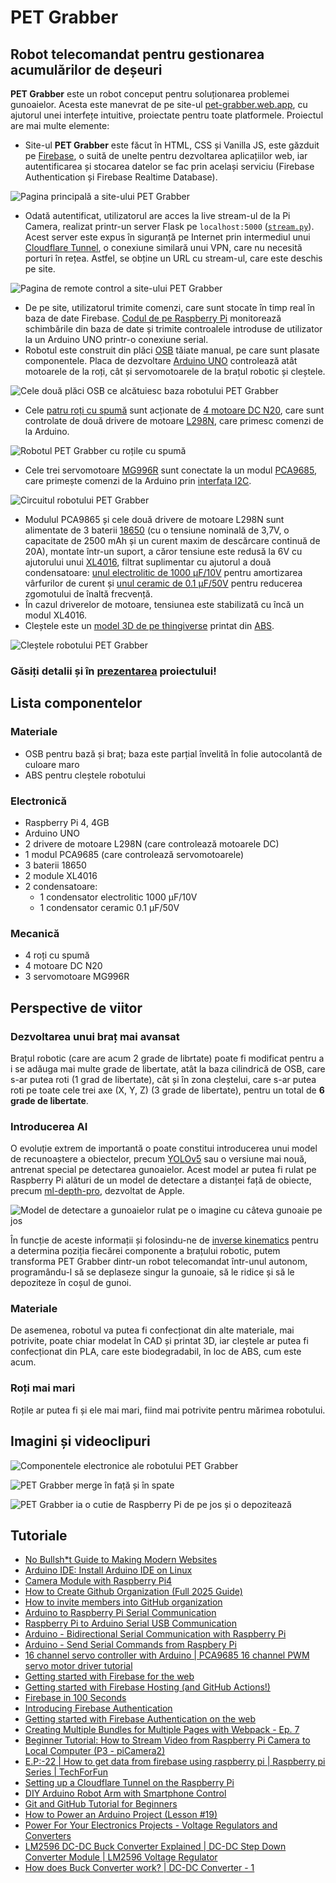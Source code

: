 # PET Grabber

## Robot telecomandat pentru gestionarea acumulărilor de deșeuri

**PET Grabber** este un robot conceput pentru soluționarea problemei gunoaielor. Acesta este manevrat de pe site-ul [pet-grabber.web.app](https://pet-grabber.web.app), cu ajutorul unei interfețe intuitive, proiectate pentru toate platformele. Proiectul are mai multe elemente:

* Site-ul **PET Grabber** este făcut în HTML, CSS și Vanilla JS, este găzduit pe [Firebase](https://firebase.google.com/), o suită de unelte pentru dezvoltarea aplicațiilor web, iar autentificarea și stocarea datelor se fac prin același serviciu (Firebase Authentication și Firebase Realtime Database).

![Pagina principală a site-ului PET Grabber](/images/01.png)
* Odată autentificat, utilizatorul are acces la live stream-ul de la Pi Camera, realizat printr-un server Flask pe `localhost:5000` ([`stream.py`](/robot/stream.py)). Acest server este expus în siguranță pe Internet prin intermediul unui [Cloudflare Tunnel](https://developers.cloudflare.com/cloudflare-one/connections/connect-networks/), o conexiune similară unui VPN, care nu necesită porturi în rețea. Astfel, se obține un URL cu stream-ul, care este deschis pe site.

![Pagina de remote control a site-ului PET Grabber](/images/02.png)
* De pe site, utilizatorul trimite comenzi, care sunt stocate în timp real în baza de date Firebase. [Codul de pe Raspberry Pi](/robot/cod_raspberry.py) monitorează schimbările din baza de date și trimite controalele introduse de utilizator la un Arduino UNO printr-o conexiune serial.
* Robotul este construit din plăci [OSB](https://ro.wikipedia.org/wiki/OSB) tăiate manual, pe care sunt plasate componentele. Placa de dezvoltare [Arduino UNO](https://docs.arduino.cc/hardware/uno-rev3/) controlează atât motoarele de la roți, cât și servomotoarele de la brațul robotic și cleștele. 

![Cele două plăci OSB ce alcătuiesc baza robotului PET Grabber](/images/03.JPEG)
* Cele [patru roți cu spumă](https://sigmanortec.ro/set-4-roti-din-spuma-rc-67x26-et3) sunt acționate de [4 motoare DC N20](https://www.bitmi.ro/electronica/micromotor-cu-reductie-n20-dc-3-6v-120rpm-10689.html), care sunt controlate de două drivere de motoare [L298N](https://www.emag.ro/modul-driver-motoare-l298n-compatibil-arduino-tri434/pd/DXK3ZQBBM/), care primesc comenzi de la Arduino.

![Robotul PET Grabber cu roțile cu spumă](/images/04.JPEG)
* Cele trei servomotoare [MG996R](https://sigmanortec.ro/servomotor-mg996r-180-13kg) sunt conectate la un modul [PCA9685](https://www.emag.ro/placa-dezvoltare-general-pca9685-16-canale-pwm-12-biti-interfata-iic-alimentare-dc5-10v-gd-0015/pd/DDPYV8YBM/), care primește comenzi de la Arduino prin [interfața I2C](https://en.wikipedia.org/wiki/I%C2%B2C).

![Circuitul robotului PET Grabber](/images/05.JPEG)
* Modulul PCA9865 și cele două drivere de motoare L298N sunt alimentate de 3 baterii [18650](https://www.emag.ro/acumulator-samsung-18650-li-ion-3-7v-25r-curent-maxim-de-descarcare-20a-pentru-dispozitive-electronice-boxe-portabile-tigari-electronice-si-alte-dispozitive-r031100mahbp2/pd/D1WR13BBM/) (cu o tensiune nominală de 3,7V, o capacitate de 2500 mAh și un curent maxim de descărcare continuă de 20A), montate într-un suport, a căror tensiune este redusă la 6V cu ajutorului unui [XL4016](https://www.emag.ro/convertor-descendente-xl4016-1-25-36v-8a-dc-dc-cu-voltmetru-multicolor-step-down-xl4016-disp/pd/DQW798MBM/), filtrat suplimentar cu ajutorul a două condensatoare: [unul electrolitic de 1000 μF/10V](https://www.emag.ro/condensator-electrolitic-1000uf-10v-dc-105-c-elite-pf1a102mnn1016-t128660/pd/D40717MBM/) pentru amortizarea vârfurilor de curent și [unul ceramic de 0.1 μF/50V](https://www.emag.ro/condensator-ceramic-0-1uf-50v-x7r-vishay-k104k10x7rf5uh5-t275622/pd/DY9D7KYBM/) pentru reducerea zgomotului de înaltă frecvență.
* În cazul driverelor de motoare, tensiunea este stabilizată cu încă un modul XL4016.
* Cleștele este un [model 3D de pe thingiverse](https://www.thingiverse.com/thing:2661755) printat din [ABS](https://en.wikipedia.org/wiki/Acrylonitrile_butadiene_styrene).

![Cleștele robotului PET Grabber](images/07.JPEG)

### Găsiți detalii și în [prezentarea](./Prezentare.pdf) proiectului!

## Lista componentelor

### Materiale

* OSB pentru bază și braț; baza este parțial învelită în folie autocolantă de culoare maro
* ABS pentru cleștele robotului

### Electronică

- Raspberry Pi 4, 4GB
- Arduino UNO
- 2 drivere de motoare L298N (care controlează motoarele DC)
- 1 modul PCA9685 (care controlează servomotoarele)
- 3 baterii 18650
- 2 module XL4016
- 2 condensatoare:
  - 1 condensator electrolitic 1000 μF/10V
  - 1 condensator ceramic 0.1 μF/50V

### Mecanică

- 4 roți cu spumă
- 4 motoare DC N20
- 3 servomotoare MG996R

## Perspective de viitor

### Dezvoltarea unui braț mai avansat

Brațul robotic (care are acum 2 grade de librtate) poate fi modificat pentru a i se adăuga mai multe grade de libertate, atât la baza cilindrică de OSB, care s-ar putea roti (1 grad de libertate), cât și în zona cleștelui, care s-ar putea roti pe toate cele trei axe (X, Y, Z) (3 grade de libertate), pentru un total de **6 grade de libertate**.

### Introducerea AI

O evoluție extrem de importantă o poate constitui introducerea unui model de recunoaștere a obiectelor, precum [YOLOv5](https://github.com/ultralytics/yolov5) sau o versiune mai nouă, antrenat special pe detectarea gunoaielor. Acest model ar putea fi rulat pe Raspberry Pi alături de un model de detectare a distanței față de obiecte, precum [ml-depth-pro](https://github.com/apple/ml-depth-pro), dezvoltat de Apple.

![Model de detectare a gunoaielor rulat pe o imagine cu câteva gunoaie pe jos](/images/08.jpg)

În funcție de aceste informații și folosindu-ne de [inverse kinematics](https://en.wikipedia.org/wiki/Inverse_kinematics) pentru a determina poziția fiecărei componente a brațului robotic, putem transforma PET Grabber dintr-un robot telecomandat într-unul autonom, programându-l să se deplaseze singur la gunoaie, să le ridice și să le depoziteze în coșul de gunoi.

### Materiale

De asemenea, robotul va putea fi confecționat din alte materiale, mai potrivite, poate chiar modelat în CAD și printat 3D, iar cleștele ar putea fi confecționat din PLA, care este biodegradabil, în loc de ABS, cum este acum.

### Roți mai mari

Roțile ar putea fi și ele mai mari, fiind mai potrivite pentru mărimea robotului.

## Imagini și videoclipuri

![Componentele electronice ale robotului PET Grabber](images/06.JPEG)

![PET Grabber merge în față și în spate](https://pouch.jumpshare.com/preview/NYnki9dxccLx6Bs1PPf76v7KxpWWnX2SNzj2oUtCs9fwljwsnfAF1cG-kmiSaMeIFz7t5nMdDMD4uY0VTCGnPQDtD42k84wLIYqvKC0FhrM)


![PET Grabber ia o cutie de Raspberry Pi de pe jos și o depozitează](https://pouch.jumpshare.com/preview/kg5sDdfajPv8pzOL5yC32NLcjEtmen9e2-JUrODQY981Q8zvlWOjpVm-SfF76jG4Fz7t5nMdDMD4uY0VTCGnPcYMFPrGiu4BZc4l0t4I7Ec)

## Tutoriale
- [No Bullsh*t Guide to Making Modern Websites](https://www.youtube.com/watch?v=WAV66F-Zbio)
- [Arduino IDE: Install Arduino IDE on Linux](https://www.youtube.com/watch?v=eelTpgfa4Y8)
- [Camera Module with Raspberry Pi4](https://www.youtube.com/watch?v=0hrF8Wq8SS)
- [How to Create Github Organization (Full 2025 Guide)](https://www.youtube.com/watch?v=6Byb4wWpPSQ)
- [How to invite members into GitHub organization](https://www.youtube.com/watch?v=2taOQx3u-eM)
- [Arduino to Raspberry Pi Serial Communication](https://www.youtube.com/watch?v=k6t9hNteEX0)
- [Raspberry Pi to Arduino Serial USB Communication](https://www.youtube.com/watch?v=xc9rUI0F6Iw)
- [Arduino - Bidirectional Serial Communication with Raspberry Pi](https://www.youtube.com/watch?v=OJtpA_qTNL0)
- [Arduino - Send Serial Commands from Raspbery Pi](https://www.youtube.com/watch?v=CSUFpPlSbbY)
- [16 channel servo controller with Arduino | PCA9685 16 channel PWM servo motor driver tutorial](https://www.youtube.com/watch?v=vvqUnWweFDs)
- [Getting started with Firebase for the web](https://www.youtube.com/watch?v=rQvOAnNvcNQ)
- [Getting started with Firebase Hosting (and GitHub Actions!)](https://www.youtube.com/watch?v=P0x0LmiknJc)
- [Firebase in 100 Seconds](https://www.youtube.com/watch?v=vAoB4VbhRzM)
- [Introducing Firebase Authentication](https://www.youtube.com/watch?v=8sGY55yxicA)
- [Getting started with Firebase Authentication on the web](https://www.youtube.com/watch?v=rbuSx1yEgV8)
- [Creating Multiple Bundles for Multiple Pages with Webpack - Ep. 7](https://www.youtube.com/watch?v=PcPzKMZzyqc)
- [Beginner Tutorial: How to Stream Video from Raspberry Pi Camera to Local Computer (P3 - piCamera2)](https://www.youtube.com/watch?v=NOAY1aaVPAw)
- [E.P:-22 | How to get data from firebase using raspberry pi | Raspberry pi Series | TechForFun](https://www.youtube.com/watch?v=WcXcKzkM2J0)
- [Setting up a Cloudflare Tunnel on the Raspberry Pi](https://www.youtube.com/watch?v=fZTSW2r97C0)
- [DIY Arduino Robot Arm with Smartphone Control](https://www.youtube.com/watch?v=_B3gWd3A_SI)
- [Git and GitHub Tutorial for Beginners](https://www.youtube.com/watch?v=tRZGeaHPoaw)
- [How to Power an Arduino Project (Lesson #19)](https://www.youtube.com/watch?v=I7MrL5Q7zvY)
- [Power For Your Electronics Projects - Voltage Regulators and Converters](https://www.youtube.com/watch?v=IT19dg73nKU)
- [LM2596 DC-DC Buck Converter Explained | DC-DC Step Down Converter Module | LM2596 Voltage Regulator](https://www.youtube.com/watch?v=DXM_xiR0o1c)
- [How does Buck Converter work? | DC-DC Converter - 1](https://www.youtube.com/watch?v=W6NOV6b8kxs)
